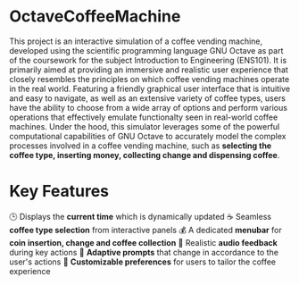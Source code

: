 # OctaveCoffeeMachine
This project is an interactive simulation of a coffee vending machine, developed using the scientific programming language GNU Octave as part of the coursework for the subject Introduction to Engineering (ENS101). It is primarily aimed at providing an immersive and realistic user experience that closely resembles the principles on which coffee vending machines operate in the real world. Featuring a friendly graphical user interface that is intuitive and easy to navigate, as well as an extensive variety of coffee types, users have the ability to choose from a wide array of options and perform various operations that effectively emulate functionalty seen in real-world coffee machines. Under the hood, this simulator leverages some of the powerful computational capabilities of GNU Octave to accurately model the complex processes involved in a coffee vending machine, such as **selecting the coffee type, inserting money, collecting change and dispensing coffee**.

# Key Features
🕒 Displays the **current time** which is dynamically updated
☕ Seamless **coffee type selection** from interactive panels
💰 A dedicated **menubar** for **coin insertion, change and coffee collection**
🎵 Realistic **audio feedback** during key actions 
🔄 **Adaptive prompts** that change in accordance to the user's actions
💪 **Customizable preferences** for users to tailor the coffee experience
